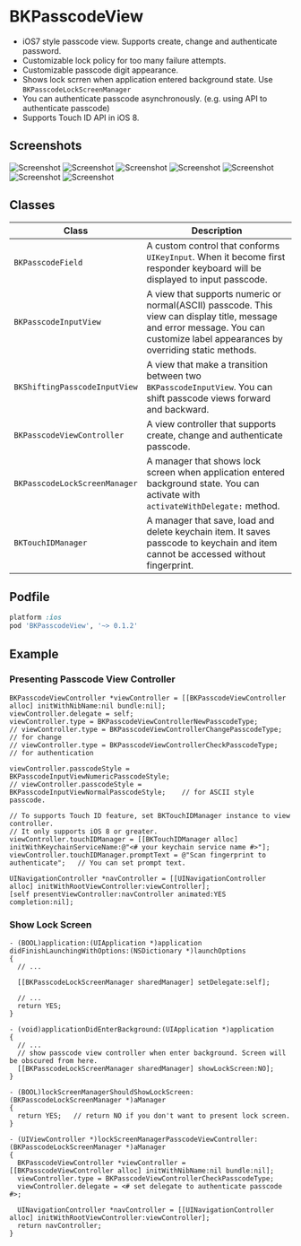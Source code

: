 BKPasscodeView
==============
- iOS7 style passcode view. Supports create, change and authenticate password.
- Customizable lock policy for too many failure attempts.
- Customizable passcode digit appearance.
- Shows lock scrren when application entered background state. Use ```BKPasscodeLockScreenManager```
- You can authenticate passcode asynchronously. (e.g. using API to authenticate passcode)
- Supports Touch ID API in iOS 8.

## Screenshots

![Screenshot](./Screenshots/passcode_01.png)
![Screenshot](./Screenshots/passcode_02.png)
![Screenshot](./Screenshots/passcode_03.png)
![Screenshot](./Screenshots/passcode_04.png)
![Screenshot](./Screenshots/passcode_05.png)
![Screenshot](./Screenshots/passcode_06.png)
![Screenshot](./Screenshots/passcode_07.png)

## Classes
| Class | Description |
| ----- | ----------- |
| ```BKPasscodeField``` | A custom control that conforms ```UIKeyInput```. When it become first responder keyboard will be displayed to input passcode. |
| ```BKPasscodeInputView``` | A view that supports numeric or normal(ASCII) passcode. This view can display title, message and error message. You can customize label appearances by overriding static methods. |
| ```BKShiftingPasscodeInputView``` | A view that make a transition between two ```BKPasscodeInputView```. You can shift passcode views forward and backward. |
| ```BKPasscodeViewController``` | A view controller that supports create, change and authenticate passcode. |
| ```BKPasscodeLockScreenManager``` | A manager that shows lock screen when application entered background state. You can activate with ```activateWithDelegate:``` method. |
| ```BKTouchIDManager``` | A manager that save, load and delete keychain item. It saves passcode to keychain and item cannot be accessed without fingerprint. |

## Podfile
```ruby
platform :ios
pod 'BKPasscodeView', '~> 0.1.2'
```

## Example

### Presenting Passcode View Controller
```objc
BKPasscodeViewController *viewController = [[BKPasscodeViewController alloc] initWithNibName:nil bundle:nil];
viewController.delegate = self;
viewController.type = BKPasscodeViewControllerNewPasscodeType;
// viewController.type = BKPasscodeViewControllerChangePasscodeType;    // for change
// viewController.type = BKPasscodeViewControllerCheckPasscodeType;   // for authentication

viewController.passcodeStyle = BKPasscodeInputViewNumericPasscodeStyle;
// viewController.passcodeStyle = BKPasscodeInputViewNormalPasscodeStyle;    // for ASCII style passcode.

// To supports Touch ID feature, set BKTouchIDManager instance to view controller.
// It only supports iOS 8 or greater.
viewController.touchIDManager = [[BKTouchIDManager alloc] initWithKeychainServiceName:@"<# your keychain service name #>"];
viewController.touchIDManager.promptText = @"Scan fingerprint to authenticate";   // You can set prompt text.

UINavigationController *navController = [[UINavigationController alloc] initWithRootViewController:viewController];
[self presentViewController:navController animated:YES completion:nil];

```

### Show Lock Screen
```objc
- (BOOL)application:(UIApplication *)application didFinishLaunchingWithOptions:(NSDictionary *)launchOptions
{
  // ...
  
  [[BKPasscodeLockScreenManager sharedManager] setDelegate:self];
  
  // ...
  return YES;
}

- (void)applicationDidEnterBackground:(UIApplication *)application
{
  // ...
  // show passcode view controller when enter background. Screen will be obscured from here.
  [[BKPasscodeLockScreenManager sharedManager] showLockScreen:NO];
}

- (BOOL)lockScreenManagerShouldShowLockScreen:(BKPasscodeLockScreenManager *)aManager
{
  return YES;   // return NO if you don't want to present lock screen.
}

- (UIViewController *)lockScreenManagerPasscodeViewController:(BKPasscodeLockScreenManager *)aManager
{
  BKPasscodeViewController *viewController = [[BKPasscodeViewController alloc] initWithNibName:nil bundle:nil];
  viewController.type = BKPasscodeViewControllerCheckPasscodeType;
  viewController.delegate = <# set delegate to authenticate passcode #>;
  
  UINavigationController *navController = [[UINavigationController alloc] initWithRootViewController:viewController];
  return navController;
}
```

